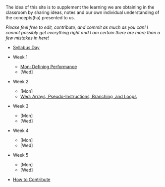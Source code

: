 The idea of this site is to supplement the learning we are obtaining in the classroom by sharing ideas, notes and our own individual understanding of the concepts(ha) presented to us.

_Please feel free to edit, contribute, and commit as much as you can!  I cannot possibly get everything right and I am certain there are more than a few mistakes in here!_

* [Syllabus Day](notes/Jan17Wed.md)

* Week 1
  * [Mon: Defining Performance](notes/Jan17Wed1.md)
  * [Wed]
  
* Week 2
  * [Mon]
  * [Wed: Arrays, Pseudo-Instructions, Branching, and Loops](notes/Jan24Wed.md)

* Week 3
  * [Mon]
  * [Wed]

* Week 4
  * [Mon]
  * [Wed]

* Week 5
  * [Mon]
  * [Wed]

* [How to Contribute](docs/mdbasics.md)
